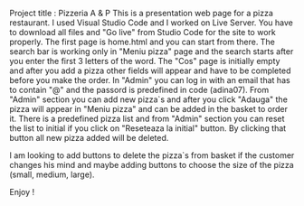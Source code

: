 Project title : Pizzeria A & P
This is a presentation web page for a pizza restaurant. 
I used Visual Studio Code and I worked on Live Server. You have to download all files and "Go live" from Studio Code for the site to work properly.
The first page is home.html and you can start from there.
The search bar is working only in "Meniu pizza" page and the search starts after you enter the first 3 letters of the word.
The "Cos" page is initially empty and after you add a pizza other fields will appear and have to be completed before you make the order.
In "Admin" you can log in with an email that has to contain "@" and the passord is predefined in code (adina07). From "Admin" section you can add new pizza`s and after you click "Adauga" the pizza will appear in "Meniu pizza" and can be added in the basket to order it.
There is a predefined pizza list and from "Admin" section you can reset the list to initial if you click on "Reseteaza la initial" button. By clicking that button all new pizza added will be deleted.

I am looking to add buttons to delete the pizza`s from basket if the customer changes his mind and maybe adding buttons to choose the size of the pizza (small, medium, large).

Enjoy !
